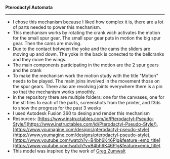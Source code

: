 **Pterodactyl Automata**
***

* I chose this mechanism because I liked how complex it is, there are a lot of parts needed to power this mechanism.</br>
* This mechanism works by rotating the crank wich activates the motion for the small spur gear. The small spur gear puts in motion the big spur gear. Then the cams are moving. 
* Due to the contact between the yoke and the cams the sliders are moving up and down. The yoke in the back is conected to the bellcranks and they move the wings.</br>
* The main components participating in the motion are the 2 spur gears and the crank</br>
* To make the mechanism work the motion study with the title "Motion" needs to be played. The main joins involved in the movement those on the spur gears. There also are revolving joints everywhere there is a pin so that the mechanism works smoothly.</br>
* In the repository there are multiple folders: one for the canvases, one for the stl files fo each of the parts, screenshots from the printer, and f3ds to show the progress for the past 3 weeks</br>
* I used Autodesk Fusion 360 to desing and render this mechanism</br>
* Resources: [https://www.instructables.com/id/Pterodactyl-Pseudo-Style/](https://www.instructables.com/id/Pterodactyl-Pseudo-Style/), [https://www.youmagine.com/designs/pterodactyl-pseudo-style](https://www.youmagine.com/designs/pterodactyl-pseudo-style), [https://www.youtube.com/watch?v=B4bh6K46Plg&feature=emb_title](https://www.youtube.com/watch?v=B4bh6K46Plg&feature=emb_title)</br>
* This model was inspired by the work of [Greg Zumwalt](https://www.instructables.com/member/gzumwalt/)

